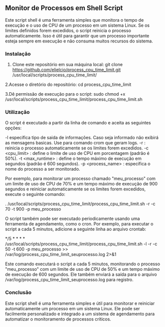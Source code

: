 ## Monitor de Processos em Shell Script
Este script shell é uma ferramenta simples que monitora o tempo de execução e o uso de CPU de um processo em um sistema Linux. Se os limites definidos forem excedidos, o script reinicia o processo automaticamente. Isso é útil para garantir que um processo importante esteja sempre em execução e não consuma muitos recursos do sistema.

### Instalação
1. Clone este repositório em sua máquina local:
   git clone https://github.com/elielcio/process_cpu_time_limit.git /usr/local/scripts/process_cpu_time_limit/

2.Acesse o diretório do repositório:
    cd process_cpu_time_limit

3.Dê permissão de execução para o script:
   sudo chmod +x /usr/local/scripts/process_cpu_time_limit/process_cpu_time_limit.sh

### Utilização
O script é executado a partir da linha de comando e aceita as seguintes opções:

-l especifica tipo de saida de informações. Caso seja informado não exibirá as mensagens basicas. Use para comando crom que geram logs.
-r : reinicia o processo automaticamente se os limites forem excedidos.
-c <cpu_limit> : define o limite de uso de CPU em porcentagem (padrão é 50%).
-t <max_runtime> : define o tempo máximo de execução em segundos (padrão é 600 segundos).
-p <process_name> : especifica o nome do processo a ser monitorado.

Por exemplo, para monitorar um processo chamado "meu_processo" com um limite de uso de CPU de 70% e um tempo máximo de execução de 900 segundos e reiniciar automaticamente se os limites forem excedidos, execute o seguinte comando:

. /usr/local/scripts/process_cpu_time_limit/process_cpu_time_limit.sh -r -c 70 -t 900 -p meu_processo

O script também pode ser executado periodicamente usando uma ferramenta de agendamento, como o cron. Por exemplo, para executar o script a cada 5 minutos, adicione a seguinte linha ao arquivo crontab:

*/5 * * * * /usr/local/scripts/process_cpu_time_limit/process_cpu_time_limit.sh -l -r -c 50 -t 600 -p meu_processo >> /var/log/process_cpu_time_limit_seuprocesso.log 2>&1

Este comando executará o script a cada 5 minutos, monitorando o processo "meu_processo" com um limite de uso de CPU de 50% e um tempo máximo de execução de 600 segundos. Ele também enviará a saída para o arquivo /var/log/process_cpu_time_limit_seuprocesso.log para registro.

### Conclusão
Este script shell é uma ferramenta simples e útil para monitorar e reiniciar automaticamente um processo em um sistema Linux. Ele pode ser facilmente personalizado e integrado a um sistema de agendamento para automatizar o monitoramento de processos críticos.